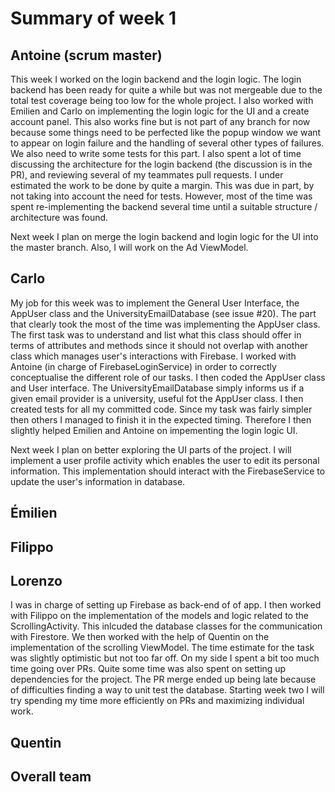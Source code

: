 # Summary of week 1

## Antoine (scrum master)
This week I worked on the login backend and the login logic. The login backend has been ready for quite a while but was not mergeable due to the total test coverage being too low for the whole project. I also worked with Emilien and Carlo on implementing the login logic for the UI and a create account panel. This also works fine but is not part of any branch for now because some things need to be perfected like the popup window we want to appear on login failure and the handling of several other types of failures. We also need to write some tests for this part. I also spent a lot of time discussing the architecture for the login backend (the discussion is in the PR), and reviewing several of my teammates pull requests. I under estimated the work to be done by quite a margin. This was due in part, by not taking into account the need for tests. However, most of the time was spent re-implementing the backend several time until a suitable structure / architecture was found.

Next week I plan on merge the login backend and login logic for the UI into the master branch. Also, I will work on the Ad ViewModel.

## Carlo
My job for this week was to implement the General User Interface, the AppUser class and the UniversityEmailDatabase (see issue #20). The part that clearly took the most of the time was implementing the AppUser class. The first task was to understand and list what this class should offer in terms of attributes and methods since it should not overlap with another class which manages user's interactions with Firebase. I worked with Antoine (in charge of FirebaseLoginService) in order to correctly conceptualise the different role of our tasks. I then coded the AppUser class and User interface. The UniversityEmailDatabase simply informs us if a given email provider is a university, useful fot the AppUser class. I then created tests for all my committed code. Since my task was fairly simpler then others I managed to finish it in the expected timing. Therefore I then slightly helped Emilien and Antoine on impementing the login logic UI. 

Next week I plan on better exploring the UI parts of the project. I will implement a user profile activity which enables the user to edit its personal information. This implementation should interact with the FirebaseService to update the user's information in database.

## Émilien

## Filippo

## Lorenzo
I was in charge of setting up Firebase as back-end of of app. I then worked with Filippo on the implementation of the models and logic related to the ScrollingActivity. This inlcuded the database classes for the communication with Firestore. We then worked with the help of Quentin on the implementation of the scrolling ViewModel.
The time estimate for the task was slightly optimistic but not too far off. On my side I spent a bit too much time going over PRs. Quite some time was also spent on setting up dependencies for the project. The PR merge ended up being late because of difficulties finding a way to unit test the database.
Starting week two I will try spending my time more efficiently on PRs and maximizing individual work.

## Quentin

## Overall team
